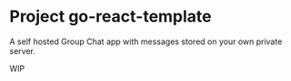 # Project go-react-template

A self hosted Group Chat app with messages stored on your own private server.

WIP
